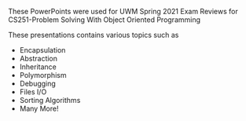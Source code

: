 These PowerPoints were used for UWM Spring 2021 Exam Reviews for CS251-Problem Solving With Object Oriented Programming

These presentations contains various topics such as
- Encapsulation
- Abstraction
- Inheritance
- Polymorphism
- Debugging
- Files I/O
- Sorting Algorithms
- Many More!
